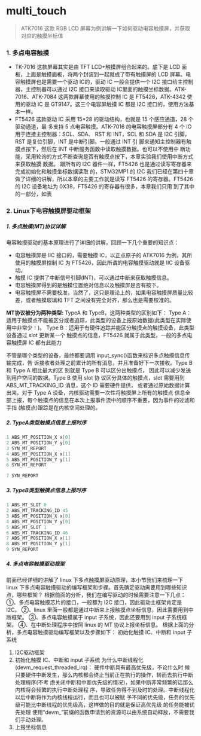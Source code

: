 <!--
 * @Date: 2024-12-29
 * @LastEditors: GoKo-Son626
 * @LastEditTime: 2024-12-30
 * @FilePath: /1-STM32MP157/25-multi_touch.md
 * @Description: 
-->
# multi_touch

> ATK7016 这款 RGB LCD 屏幕为例讲解一下如何驱动电容触摸屏，并获取对应的触摸坐标值

### 1. 多点电容触摸

- TK-7016 这款屏幕其实是由 TFT LCD+触摸屏组合起来的。底下是 LCD 面板，上面是触摸面板，将两个封装到一起就成了带有触摸屏的 LCD 屏幕。电容触摸屏也是需要一个驱动 IC的，驱动 IC 一般会提供一个 I2C 接口给主控制器，主控制器可以通过 I2C 接口来读取驱动 IC里面的触摸坐标数据。ATK-7016、ATK-7084 这两款屏幕使用的触摸控制 IC 是 FT5426，ATK-4342 使用的驱动 IC 是 GT9147。这三个电容屏触摸 IC 都是 I2C 接口的，使用方法基本一样。
- FT5426 这款驱动 IC 采用 15*28 的驱动结构，也就是 15 个感应通道，28 个驱动通道，最
多支持 5 点电容触摸。ATK-7016 的电容触摸屏部分有 4 个 IO 用于连接主控制器：SCL、SDA、
RST 和 INT，SCL 和 SDA 是 I2C 引脚，RST 是复位引脚，INT 是中断引脚。一般通过 INT 引
脚来通知主控制器有触摸点按下，然后在 INT 中断服务函数中读取触摸数据。也可以不使用中
断功能，采用轮询的方式不断查询是否有触摸点按下，本章实验我们使用中断方式来获取触摸
数据。
跟所有的 I2C 器件一样，FT5426 也是通过读写寄存器来完成初始化和触摸坐标数据读取
的，STM32MP1 的 I2C 我们已经在第四十章做了详细的讲解，所以本章的主要工作就是读写
FT5426 的寄存器。FT5426 的 I2C 设备地址为 0X38，FT5426 的寄存器有很多，本章我们只用
到了其中的一部分，如表

### 2. Linux下电容触摸屏驱动框架

##### 1. 多点触摸(MT)协议详解
电容触摸驱动的基本原理进行了详细的讲解，回顾一下几个重要的知识点：
- 电容触摸屏是 IIC 接口的，需要触摸 IC，以正点原子的 ATK7016 为例，其所使用的触摸屏控制 IC 为 FT5426，因此所谓的电容触摸驱动就是 IIC 设备驱动。
- 触摸 IC 提供了中断信号引脚(INT)，可以通过中断来获取触摸信息。
- 电容触摸屏得到的是触摸位置绝对信息以及触摸屏是否有按下。
- 电容触摸屏不需要校准，当然了，这只是理论上的，如果电容触摸屏质量比较差，或者触摸玻璃和 TFT 之间没有完全对齐，那么也是需要校准的。

**MT协议被分为两种类型:**
TypeA 和 TypeB，这两种类型的区别如下：
Type A：适用于触摸点不能被区分或者追踪，此类型的设备上报原始数据(此类型在实际使
用中非常少！)。
Type B：适用于有硬件追踪并能区分触摸点的触摸设备，此类型设备通过 slot 更新某一个
触摸点的信息，FT5426 就属于此类型，一般的多点电容触摸屏 IC 都有此能力

不管是哪个类型的设备，最终都要调用 input_sync()函数来标识多点触摸信息传输完成，告
诉接收者处理之前累计的所有消息，并且准备好下一次接收。Type B 和 Type A 相比最大的区
别就是 Type B 可以区分出触摸点， 因此可以减少发送到用户空间的数据。Type B 使用 slot 协
议区分具体的触摸点，slot 需要用到 ABS_MT_TRACKING_ID 消息，这个 ID 需要硬件提供，
或者通过原始数据计算出来。对于 Type A 设备，内核驱动需要一次性将触摸屏上所有的触摸点
信息全部上报，每个触摸点的信息在本次上报事件流中的顺序不重要，因为事件的过滤和手指
(触摸点)跟踪是在内核空间处理的。

##### 2. TypeA类型触摸点信息上报时序
```c
1 ABS_MT_POSITION_X x[0]
2 ABS_MT_POSITION_Y y[0]
3 SYN_MT_REPORT
4 ABS_MT_POSITION_X x[1]
5 ABS_MT_POSITION_Y y[1]
6 SYN_MT_REPORT

7 SYN_REPORT    
```
##### 3. TypeB类型触摸点信息上报时序
```c
1 ABS_MT_SLOT 0
2 ABS_MT_TRACKING_ID 45
3 ABS_MT_POSITION_X x[0]
4 ABS_MT_POSITION_Y y[0]
5 ABS_MT_SLOT 1
6 ABS_MT_TRACKING_ID 46
7 ABS_MT_POSITION_X x[1]
8 ABS_MT_POSITION_Y y[1]
9 SYN_REPORT
```
##### 4. 多点电容触摸驱动框架
前面已经详细的讲解了 linux 下多点触摸屏驱动原理，本小节我们来梳理一下 linux
下多点电容触摸驱动的编写框架和步骤。首先确定驱动需要用到哪些知识点，哪些框架？
根据前面的分析，我们在编写驱动的时候需要注意一下几点：
①、多点电容触摸芯片的接口，一般都为 I2C 接口，因此驱动主框架肯定是 I2C。
②、linux 里面一般都是通过中断来上报触摸点坐标信息，因此需要用到中断框架。
③、多点电容触摸属于 input 子系统，因此还要用到 input 子系统框架。
④、在中断处理程序中按照 linux 的 MT 协议上报坐标信息。
根据上面的分析，多点电容触摸驱动编写框架以及步骤如下：
初始化触摸 IC、中断和 input 子系统

1. I2C驱动框架
2. 初始化触摸 IC、中断和 input 子系统
为什么中断线程化(devm_request_threaded_irq)：
        硬件中断具有最高优先级，不论什么时
候只要硬件中断发生，那么内核都会终止当前正在执行的操作，转而去执行中断处理程序(不考
虑关闭中断和中断优先级的情况)，如果中断非常频繁的话那么内核将会频繁的执行中断处理程
序，导致任务得不到及时的处理。中断线程化以后中断将作为内核线程运行，而且也可以被赋
予不同的优先级，任务的优先级可能比中断线程的优先级高，这样做的目的就是保证高优先级
的任务能被优先处理
        使用“devm_”前缀的函数申请到的资源可以由系统自动释放，不需要我们手动处理。
3. 上报坐标信息


